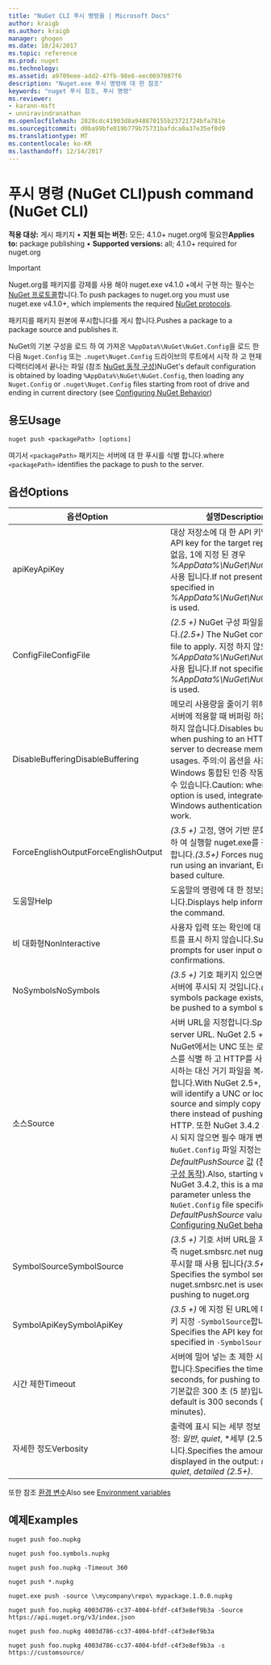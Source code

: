 ```yaml
---
title: "NuGet CLI 푸시 명령을 | Microsoft Docs"
author: kraigb
ms.author: kraigb
manager: ghogen
ms.date: 10/24/2017
ms.topic: reference
ms.prod: nuget
ms.technology: 
ms.assetid: a9709eee-add2-47fb-98e6-eec0697087f6
description: "Nuget.exe 푸시 명령에 대 한 참조"
keywords: "nuget 푸시 참조, 푸시 명령"
ms.reviewer:
- karann-msft
- unniravindranathan
ms.openlocfilehash: 2828cdc41903d8a948870155b23721724bfa781e
ms.sourcegitcommit: d0ba99bfe019b779b75731bafdca8a37e35ef0d9
ms.translationtype: MT
ms.contentlocale: ko-KR
ms.lasthandoff: 12/14/2017
---
```

# <a name="push-command-nuget-cli"></a><span data-ttu-id="c8d22-104">푸시 명령 (NuGet CLI)</span><span class="sxs-lookup"><span data-stu-id="c8d22-104">push command (NuGet CLI)</span></span>

<span data-ttu-id="c8d22-105">**적용 대상:** 게시 패키지 &bullet; **지원 되는 버전:** 모든; 4.1.0+ nuget.org에 필요한</span><span class="sxs-lookup"><span data-stu-id="c8d22-105">**Applies to:** package publishing &bullet; **Supported versions:** all; 4.1.0+ required for nuget.org</span></span>

> [!Important]
> <span data-ttu-id="c8d22-106">Nuget.org를 패키지를 강제를 사용 해야 nuget.exe v4.1.0 +에서 구현 하는 필수는 [NuGet 프로토콜](../api/nuget-protocols.md)합니다.</span><span class="sxs-lookup"><span data-stu-id="c8d22-106">To push packages to nuget.org you must use nuget.exe v4.1.0+, which implements the required [NuGet protocols](../api/nuget-protocols.md).</span></span>

<span data-ttu-id="c8d22-107">패키지를 패키지 원본에 푸시합니다를 게시 합니다.</span><span class="sxs-lookup"><span data-stu-id="c8d22-107">Pushes a package to a package source and publishes it.</span></span>

<span data-ttu-id="c8d22-108">NuGet의 기본 구성을 로드 하 여 가져온 `%AppData%\NuGet\NuGet.Config`을 로드 한 다음 `Nuget.Config` 또는 `.nuget\Nuget.Config` 드라이브의 루트에서 시작 하 고 현재 디렉터리에서 끝나는 파일 (참조 [NuGet 동작 구성](../consume-packages/configuring-nuget-behavior.md))</span><span class="sxs-lookup"><span data-stu-id="c8d22-108">NuGet's default configuration is obtained by loading `%AppData%\NuGet\NuGet.Config`, then loading any `Nuget.Config` or `.nuget\Nuget.Config` files starting from root of drive and ending in current directory (see [Configuring NuGet Behavior](../consume-packages/configuring-nuget-behavior.md))</span></span>

## <a name="usage"></a><span data-ttu-id="c8d22-109">용도</span><span class="sxs-lookup"><span data-stu-id="c8d22-109">Usage</span></span>

```
nuget push <packagePath> [options]
```

<span data-ttu-id="c8d22-110">여기서 `<packagePath>` 패키지는 서버에 대 한 푸시를 식별 합니다.</span><span class="sxs-lookup"><span data-stu-id="c8d22-110">where `<packagePath>` identifies the package to push to the server.</span></span>

## <a name="options"></a><span data-ttu-id="c8d22-111">옵션</span><span class="sxs-lookup"><span data-stu-id="c8d22-111">Options</span></span>

| <span data-ttu-id="c8d22-112">옵션</span><span class="sxs-lookup"><span data-stu-id="c8d22-112">Option</span></span> | <span data-ttu-id="c8d22-113">설명</span><span class="sxs-lookup"><span data-stu-id="c8d22-113">Description</span></span> |
| --- | --- |
| <span data-ttu-id="c8d22-114">apiKey</span><span class="sxs-lookup"><span data-stu-id="c8d22-114">ApiKey</span></span> | <span data-ttu-id="c8d22-115">대상 저장소에 대 한 API 키입니다.</span><span class="sxs-lookup"><span data-stu-id="c8d22-115">The API key for the target repository.</span></span> <span data-ttu-id="c8d22-116">없음, 1에 지정 된 경우 *%AppData%\NuGet\NuGet.Config* 사용 됩니다.</span><span class="sxs-lookup"><span data-stu-id="c8d22-116">If not present,  the one specified in *%AppData%\NuGet\NuGet.Config* is used.</span></span> |
| <span data-ttu-id="c8d22-117">ConfigFile</span><span class="sxs-lookup"><span data-stu-id="c8d22-117">ConfigFile</span></span> | <span data-ttu-id="c8d22-118">*(2.5 +)*  NuGet 구성 파일을 적용 합니다.</span><span class="sxs-lookup"><span data-stu-id="c8d22-118">*(2.5+)* The NuGet configuration file to apply.</span></span> <span data-ttu-id="c8d22-119">지정 하지 않으면 *%AppData%\NuGet\NuGet.Config* 사용 됩니다.</span><span class="sxs-lookup"><span data-stu-id="c8d22-119">If not specified, *%AppData%\NuGet\NuGet.Config* is used.</span></span> |
| <span data-ttu-id="c8d22-120">DisableBuffering</span><span class="sxs-lookup"><span data-stu-id="c8d22-120">DisableBuffering</span></span> | <span data-ttu-id="c8d22-121">메모리 사용량을 줄이기 위해 http (s) 서버에 적용할 때 버퍼링 하는 데 사용 하지 않습니다.</span><span class="sxs-lookup"><span data-stu-id="c8d22-121">Disables buffering when pushing to an HTTP(s) server to decrease memory usages.</span></span> <span data-ttu-id="c8d22-122">주의:이 옵션을 사용 Windows 통합된 인증 작동 하지 않을 수 있습니다.</span><span class="sxs-lookup"><span data-stu-id="c8d22-122">Caution: when this option is used, integrated Windows authentication might not work.</span></span> |
| <span data-ttu-id="c8d22-123">ForceEnglishOutput</span><span class="sxs-lookup"><span data-stu-id="c8d22-123">ForceEnglishOutput</span></span> | <span data-ttu-id="c8d22-124">*(3.5 +)*  고정, 영어 기반 문화권을 사용 하 여 실행할 nuget.exe를 강제로 수행 합니다.</span><span class="sxs-lookup"><span data-stu-id="c8d22-124">*(3.5+)* Forces nuget.exe to run using an invariant, English-based culture.</span></span> |
| <span data-ttu-id="c8d22-125">도움말</span><span class="sxs-lookup"><span data-stu-id="c8d22-125">Help</span></span> | <span data-ttu-id="c8d22-126">도움말의 명령에 대 한 정보를 표시 합니다.</span><span class="sxs-lookup"><span data-stu-id="c8d22-126">Displays help information for the command.</span></span> |
| <span data-ttu-id="c8d22-127">비 대화형</span><span class="sxs-lookup"><span data-stu-id="c8d22-127">NonInteractive</span></span> | <span data-ttu-id="c8d22-128">사용자 입력 또는 확인에 대 한 프롬프트를 표시 하지 않습니다.</span><span class="sxs-lookup"><span data-stu-id="c8d22-128">Suppresses prompts for user input or confirmations.</span></span> |
| <span data-ttu-id="c8d22-129">NoSymbols</span><span class="sxs-lookup"><span data-stu-id="c8d22-129">NoSymbols</span></span> | <span data-ttu-id="c8d22-130">*(3.5 +)*  기호 패키지 있으면 해당 기호 서버에 푸시되 지 것입니다.</span><span class="sxs-lookup"><span data-stu-id="c8d22-130">*(3.5+)* If a symbols package exists, it will not be pushed to a symbol server.</span></span> |
| <span data-ttu-id="c8d22-131">소스</span><span class="sxs-lookup"><span data-stu-id="c8d22-131">Source</span></span> | <span data-ttu-id="c8d22-132">서버 URL을 지정합니다.</span><span class="sxs-lookup"><span data-stu-id="c8d22-132">Specifies the server URL.</span></span> <span data-ttu-id="c8d22-133">NuGet 2.5 +이 포함 된 NuGet에서는 UNC 또는 로컬 폴더 소스를 식별 하 고 HTTP를 사용 하 여 푸시하는 대신 거기 파일을 복사 하기만 합니다.</span><span class="sxs-lookup"><span data-stu-id="c8d22-133">With NuGet 2.5+, NuGet will identify a UNC or local folder source and simply copy the file there instead of pushing it using HTTP.</span></span>  <span data-ttu-id="c8d22-134">또한 NuGet 3.4.2 부터는이 표시 되지 않으면 필수 매개 변수는 `NuGet.Config` 파일 지정는 *DefaultPushSource* 값 (참조 [NuGet 구성 동작](../Consume-Packages/Configuring-NuGet-Behavior.md)).</span><span class="sxs-lookup"><span data-stu-id="c8d22-134">Also, starting with NuGet 3.4.2, this is a mandatory parameter unless the `NuGet.Config` file specifies a *DefaultPushSource* value (see [Configuring NuGet behavior](../Consume-Packages/Configuring-NuGet-Behavior.md)).</span></span> |
| <span data-ttu-id="c8d22-135">SymbolSource</span><span class="sxs-lookup"><span data-stu-id="c8d22-135">SymbolSource</span></span> | <span data-ttu-id="c8d22-136">*(3.5 +)*  기호 서버 URL을 지정 합니다. 즉 nuget.smbsrc.net nuget.org를 푸시할 때 사용 됩니다</span><span class="sxs-lookup"><span data-stu-id="c8d22-136">*(3.5+)* Specifies the symbol server URL; nuget.smbsrc.net is used when pushing to nuget.org</span></span> |
| <span data-ttu-id="c8d22-137">SymbolApiKey</span><span class="sxs-lookup"><span data-stu-id="c8d22-137">SymbolApiKey</span></span> | <span data-ttu-id="c8d22-138">*(3.5 +)*  에 지정 된 URL에 대 한 API 키 지정 `-SymbolSource`합니다.</span><span class="sxs-lookup"><span data-stu-id="c8d22-138">*(3.5+)* Specifies the API key for the URL specified in `-SymbolSource`.</span></span> |
| <span data-ttu-id="c8d22-139">시간 제한</span><span class="sxs-lookup"><span data-stu-id="c8d22-139">Timeout</span></span> | <span data-ttu-id="c8d22-140">서버에 밀어 넣는 초 제한 시간을 지정 합니다.</span><span class="sxs-lookup"><span data-stu-id="c8d22-140">Specifies the timeout, in seconds, for pushing to a server.</span></span> <span data-ttu-id="c8d22-141">기본값은 300 초 (5 분)입니다.</span><span class="sxs-lookup"><span data-stu-id="c8d22-141">The default is 300 seconds (5 minutes).</span></span> |
| <span data-ttu-id="c8d22-142">자세한 정도</span><span class="sxs-lookup"><span data-stu-id="c8d22-142">Verbosity</span></span> | <span data-ttu-id="c8d22-143">출력에 표시 되는 세부 정보 수준을 지정: *일반*, *quiet*, *세부 (2.5 이상)*합니다.</span><span class="sxs-lookup"><span data-stu-id="c8d22-143">Specifies the amount of detail displayed in the output: *normal*, *quiet*, *detailed (2.5+)*.</span></span> |

<span data-ttu-id="c8d22-144">또한 참조 [환경 변수](cli-ref-environment-variables.md)</span><span class="sxs-lookup"><span data-stu-id="c8d22-144">Also see [Environment variables](cli-ref-environment-variables.md)</span></span>

## <a name="examples"></a><span data-ttu-id="c8d22-145">예제</span><span class="sxs-lookup"><span data-stu-id="c8d22-145">Examples</span></span>

```
nuget push foo.nupkg

nuget push foo.symbols.nupkg

nuget push foo.nupkg -Timeout 360

nuget push *.nupkg

nuget.exe push -source \\mycompany\repo\ mypackage.1.0.0.nupkg

nuget push foo.nupkg 4003d786-cc37-4004-bfdf-c4f3e8ef9b3a -Source https://api.nuget.org/v3/index.json

nuget push foo.nupkg 4003d786-cc37-4004-bfdf-c4f3e8ef9b3a

nuget push foo.nupkg 4003d786-cc37-4004-bfdf-c4f3e8ef9b3a -s https://customsource/
```
